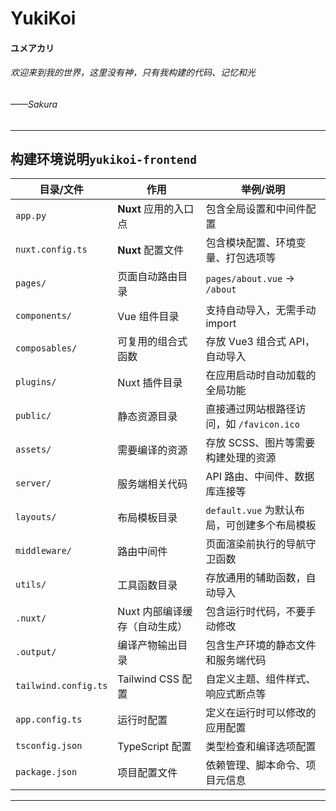 # YukiKoi

#### ユメアカリ

###### 欢迎来到我的世界，这里没有神，只有我构建的代码、记忆和光

###### ——Sakura

---

## 构建环境说明`yukikoi-frontend`

| 目录/文件            | 作用                          | 举例/说明                                    |
| -------------------- | ----------------------------- | -------------------------------------------- |
| `app.py`             | **Nuxt** 应用的入口点         | 包含全局设置和中间件配置                     |
| `nuxt.config.ts`     | **Nuxt** 配置文件             | 包含模块配置、环境变量、打包选项等           |
| `pages/`             | 页面自动路由目录              | `pages/about.vue` → `/about`                 |
| `components/`        | Vue 组件目录                  | 支持自动导入，无需手动 import                |
| `composables/`       | 可复用的组合式函数            | 存放 Vue3 组合式 API，自动导入               |
| `plugins/`           | Nuxt 插件目录                 | 在应用启动时自动加载的全局功能               |
| `public/`            | 静态资源目录                  | 直接通过网站根路径访问，如 `/favicon.ico`    |
| `assets/`            | 需要编译的资源                | 存放 SCSS、图片等需要构建处理的资源          |
| `server/`            | 服务端相关代码                | API 路由、中间件、数据库连接等               |
| `layouts/`           | 布局模板目录                  | `default.vue` 为默认布局，可创建多个布局模板 |
| `middleware/`        | 路由中间件                    | 页面渲染前执行的导航守卫函数                 |
| `utils/`             | 工具函数目录                  | 存放通用的辅助函数，自动导入                 |
| `.nuxt/`             | Nuxt 内部编译缓存（自动生成） | 包含运行时代码，不要手动修改                 |
| `.output/`           | 编译产物输出目录              | 包含生产环境的静态文件和服务端代码           |
| `tailwind.config.ts` | Tailwind CSS 配置             | 自定义主题、组件样式、响应式断点等           |
| `app.config.ts`      | 运行时配置                    | 定义在运行时可以修改的应用配置               |
| `tsconfig.json`      | TypeScript 配置               | 类型检查和编译选项配置                       |
| `package.json`       | 项目配置文件                  | 依赖管理、脚本命令、项目元信息               |

---
